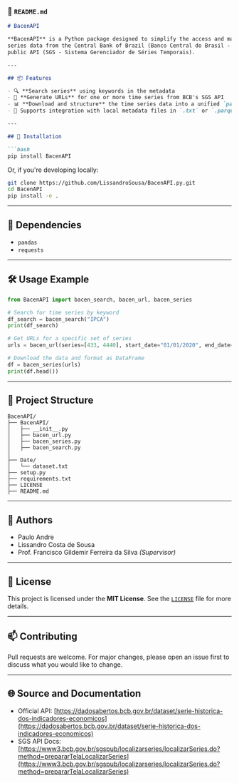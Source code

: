 ### 📄 `README.md`

````markdown
# BacenAPI

**BacenAPI** is a Python package designed to simplify the access and manipulation of time 
series data from the Central Bank of Brazil (Banco Central do Brasil - BCB), using its 
public API (SGS - Sistema Gerenciador de Séries Temporais).

---

## 📦 Features

- 🔍 **Search series** using keywords in the metadata
- 🔗 **Generate URLs** for one or more time series from BCB's SGS API
- 📊 **Download and structure** the time series data into a unified `pandas.DataFrame`
- 📁 Supports integration with local metadata files in `.txt` or `.parquet` formats

---

## 🚀 Installation

```bash
pip install BacenAPI
````

Or, if you're developing locally:

```bash
git clone https://github.com/LissandroSousa/BacenAPI.py.git
cd BacenAPI
pip install -e .
```

---

## 🧩 Dependencies

- `pandas`
- `requests`

---

## 🛠️ Usage Example

```python
from BacenAPI import bacen_search, bacen_url, bacen_series

# Search for time series by keyword
df_search = bacen_search("IPCA")
print(df_search)

# Get URLs for a specific set of series
urls = bacen_url(series=[433, 4440], start_date="01/01/2020", end_date="01/01/2024")

# Download the data and format as DataFrame
df = bacen_series(urls)
print(df.head())
```

---

## 📂 Project Structure

```
BacenAPI/
├── BacenAPI/
│   ├── __init__.py
│   ├── bacen_url.py
│   ├── bacen_series.py
│   ├── bacen_search.py
│
├── Date/
│   └── dataset.txt
├── setup.py
├── requirements.txt
├── LICENSE
├── README.md
```

---

## 👥 Authors

- Paulo Andre
- Lissandro Costa de Sousa
- Prof. Francisco Gildemir Ferreira da Silva *(Supervisor)*

---

## 📄 License

This project is licensed under the **MIT License**. See the [`LICENSE`](./LICENSE) file for more details.

---

## 📫 Contributing

Pull requests are welcome. For major changes, please open an issue first to discuss what you would like to change.

---

## 🌐 Source and Documentation

- Official API: [https://dadosabertos.bcb.gov.br/dataset/serie-historica-dos-indicadores-economicos](https://dadosabertos.bcb.gov.br/dataset/serie-historica-dos-indicadores-economicos)
- SGS API Docs: [https://www3.bcb.gov.br/sgspub/localizarseries/localizarSeries.do?method=prepararTelaLocalizarSeries](https://www3.bcb.gov.br/sgspub/localizarseries/localizarSeries.do?method=prepararTelaLocalizarSeries)
